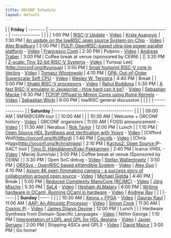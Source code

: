 ```yaml
---
title: ORCONF Schedule
layout: default
---
```


| | **Friday** 
| -------- | ---------------------------------------------------------- | --------------
|          |                                                            |
| 1:00 PM  | [RISC-V Update](http://orconf.org/#riscv) - [Video](https://www.youtube.com/watch?v=7vrC3zZ5Av4&index=1&list=PLUg3wIOWD8yoX2ECfeU_QP5snbu2Zs1Wp)                                              | [Krste Asanovic](http://orconf.org/#krste)
| 1:30 PM  | [An update on the lowRISC open source System-on-Chip](http://orconf.org/#lowrisc) - [Video](https://www.youtube.com/watch?v=oB8gX5sSjS8&index=2&list=PLUg3wIOWD8yoX2ECfeU_QP5snbu2Zs1Wp)        | [Alex Bradbury](http://orconf.org/#alex)
| 2:00 PM  | [PULP: OpenRISC-based ultra-low power parallel platform](http://orconf.org/#pulp) - [Video](https://www.youtube.com/watch?v=HX-QHTMvuzk&index=3&list=PLUg3wIOWD8yoX2ECfeU_QP5snbu2Zs1Wp)     | [Francesco Conti](http://orconf.org/#francesco)
| 2:30 PM  | Pulpino - [Video](https://www.youtube.com/watch?v=-_zGoJmPddo&index=4&list=PLUg3wIOWD8yoX2ECfeU_QP5snbu2Zs1Wp)                                                    | [Andreas Traber](https://www.linkedin.com/pub/andreas-traber/b0/b38/89b?trk=pub-pbmap)
| 3:00 PM  | Coffee break at venue (sponsored by CERN)                  |
[| 3:20 PM  | [Z-scale: Tiny 32-bit RISC-V Systems](http://orconf.org/#zscale) - [Video](https://www.youtube.com/watch?v=cuuXovOB8Wg&index=5&list=PLUg3wIOWD8yoX2ECfeU_QP5snbu2Zs1Wp)                        | Yunsup Lee](http://orconf.org/#yunsup)
| 3:50 PM  | [Small footprint RISC-V core in Verilog](http://orconf.org/#smallriscv) - [Video](https://www.youtube.com/watch?v=09cQaVUxxQU&index=6&list=PLUg3wIOWD8yoX2ECfeU_QP5snbu2Zs1Wp)                     | [Tomasz Wlostowski](http://orconf.org/#tomasz)
| 4:10 PM  | [OPA: Out-of-Order Superscalar Soft CPU](http://orconf.org/#opa) - [Video](https://www.youtube.com/watch?v=1wJi2TUpfJ0&index=7&list=PLUg3wIOWD8yoX2ECfeU_QP5snbu2Zs1Wp)                     | [Wesley W. Terpstra](http://orconf.org/#wesley)
| 4:40 PM  | Break                                                      |
| 5:00 PM  | [Shakti RISC-V processors](http://orconf.org/#shakti) - [Video](https://www.youtube.com/watch?v=De7b250Awls&index=8&list=PLUg3wIOWD8yoX2ECfeU_QP5snbu2Zs1Wp)                                   | [Rahul Bodduna](http://orconf.org/#rahul)
| 5:30 PM  | [A fast RISC-V emulator in Javascript - How hard can it be?](http://orconf.org/#jor1k) - [Video](https://www.youtube.com/watch?v=vYqQPcYD6qk&index=9&list=PLUg3wIOWD8yoX2ECfeU_QP5snbu2Zs1Wp) | [Sebastian Macke](http://orconf.org/#sebastianm)
| 6:30 PM  | [TCP/IP Offload to Minion Cores using Rump Kernels](http://orconf.org/#rumpkernel) - [Video](https://www.youtube.com/watch?v=Gt02N5ualXo&index=10&list=PLUg3wIOWD8yoX2ECfeU_QP5snbu2Zs1Wp)          | [Sebastian Wicki](http://orconf.org/#sebastianw)
| 6:00 PM  | lowRISC general discussion                                 |
| | |
|---------------------------------------------------------------------------------------------
| | **Saturday** 
|---------------------------------------
|          |                                                            |
| 09:00 AM | SM18@CERN tour                                             |
| 10:00 AM |                                                            |
| 10:30 AM | Welcome + ORCONF history - [Video](https://www.youtube.com/watch?v=r6zTWRNKPBA&list=PLUg3wIOWD8yoX2ECfeU_QP5snbu2Zs1Wp&index=11)                                   | ORCONF organizers
| 11:00 AM | FOSSi announcement - [Video](https://www.youtube.com/watch?v=GbLNTo_J0j0&list=PLUg3wIOWD8yoX2ECfeU_QP5snbu2Zs1Wp&index=12)                                         | 
| 11:30 AM | Nerabus                                                    | [Rob Taylor](http://orconf.org/#robtaylor)
| 12:00 PM | Lunch                                                      |
| 1:10 PM  | [Open Source HDL Synthesis and Verification with Yosys](http://orconf.org/#yosys) - [Video](https://www.youtube.com/watch?v=vFVKTm_D4zw&list=PLUg3wIOWD8yoX2ECfeU_QP5snbu2Zs1Wp&index=13)      | [Clifford Wolf(http://orconf.org/#clifford)
| 1:40 PM  | [Cocotb](http://orconf.org/#cocotb) - [Video](https://www.youtube.com/watch?v=CMhimp7SxrI&list=PLUg3wIOWD8yoX2ECfeU_QP5snbu2Zs1Wp&index=14)                                                     | [Chris Higgs(http://orconf.org/#chrishiggs)
| 2:10 PM  | [Kactus2: Open Source I](http://orconf.org/#kaktus2)P-XACT tool                          | [Timo D. Hämäläinen/Esko Pekkarinen](http://orconf.org/#)
| 2:40 PM  | Icarus VHDL - [Video](https://www.youtube.com/watch?v=P72e1nHzxwU&list=PLUg3wIOWD8yoX2ECfeU_QP5snbu2Zs1Wp&index=16)                                                | Maciej Sumiński
| 3:00 PM  | Coffee break at venue (Sponsored by CERN)                  |
| 3:30 PM  | Open SoC debug - [Video](https://www.youtube.com/watch?v=Ap-kD_X0f2c&list=PLUg3wIOWD8yoX2ECfeU_QP5snbu2Zs1Wp&index=17)                                             | [Stefan Wallentowitz](https://www.linkedin.com/in/wallento)
| 3:50 PM  | [ORXSys - OpenRISC based eXtendible System](http://orconf.org/#orxsys) - [Video](https://www.youtube.com/watch?v=acdNRLCiNAE&list=PLUg3wIOWD8yoX2ECfeU_QP5snbu2Zs1Wp&index=18)                  | [Alex Guo](http://orconf.org/#alexguo)
| 4:10 PM  | [Axiom 4K open filmmaking camera - a success story of collaboration around open source](http://orconf.org/#axiom) - [Video](https://www.youtube.com/watch?v=GWaJMvtPI6o&list=PLUg3wIOWD8yoX2ECfeU_QP5snbu2Zs1Wp&index=19) | [Michael Gielda](https://www.linkedin.com/in/mgielda)
| 4:40 PM  | Break                                                      |
| 5:00 PM  | [Reduced Complexity ManyCore (RC/MC)](http://orconf.org/#rcmc) - [Video](https://www.youtube.com/watch?v=ZTUB7OjaBcA&list=PLUg3wIOWD8yoX2ECfeU_QP5snbu2Zs1Wp&index=20)                        | [Jörg Mische](http://orconf.org/#jorg)
| 5:30 PM  | [SeL4](https://sel4.systems/) - [Video](https://www.youtube.com/watch?v=M8tE0seyNzE&list=PLUg3wIOWD8yoX2ECfeU_QP5snbu2Zs1Wp&index=21)                                                       | [Hesham ALMatary](https://www.linkedin.com/in/heshamelmatary)
| 6:00 PM  | [Writing hardware in OCaml, Running OCaml in hardware](http://orconf.org/#hardcaml) - [Video](https://www.youtube.com/watch?v=0COX5OfCtbo&list=PLUg3wIOWD8yoX2ECfeU_QP5snbu2Zs1Wp&index=22)       | [Andrew Ray](https://github.com/andrewray)
| | |
|-----
|  | **Sunday**
|-----
| | |
| 10:30 AM | [Xeons + FPGA](http://orconf.org/#xeonfpga) - [Video](https://www.youtube.com/watch?v=fIS9yQ7Oh5Q&list=PLUg3wIOWD8yoX2ECfeU_QP5snbu2Zs1Wp&index=23) | [Gaurav Kaul](http://orconf.org/#gaurav)
| 11:00 AM | [AAP: An Altruistic Processor](http://orconf.org/#aap) - [Video](https://www.youtube.com/watch?v=HKWS85b6PAU&list=PLUg3wIOWD8yoX2ECfeU_QP5snbu2Zs1Wp&index=24)                         | [Simon Cook](http://orconf.org/#dangorringe)
| 11:30 AM | [Cosmic Pi](http://orconf.org/#cosmicpi) - [Video](https://www.youtube.com/watch?v=aFvc2XUt044&list=PLUg3wIOWD8yoX2ECfeU_QP5snbu2Zs1Wp&index=25)                                            | [James Dilwyn Devine](http://orconf.org/#james)
| 12:00 PM | Lunch                                                |
|          | Hardware Synthesis from Domain-Specific Languages - [Video](https://www.youtube.com/watch?v=siFzvaVMMqs&list=PLUg3wIOWD8yoX2ECfeU_QP5snbu2Zs1Wp&index=26) | Nithin George
| 1:10 PM  | [Interpretation of LGPL and GPL for HDL designs](http://orconf.org/#gplhdl) - [Video](https://www.youtube.com/watch?v=JgRBDuZQsFg&list=PLUg3wIOWD8yoX2ECfeU_QP5snbu2Zs1Wp&index=27)       | [Javier Serrano](https://www.linkedin.com/pub/javier-serrano/9b/854/2b3)
| 2:00 PM  | Shipping ASICs and GPL3 - [Video](https://www.youtube.com/watch?v=UOZkiOtmHEQ&list=PLUg3wIOWD8yoX2ECfeU_QP5snbu2Zs1Wp&index=28)            | [David Mazur](http://knowledgetransfer.web.cern.ch/our-team)
| 3:00 PM  | Go home!
